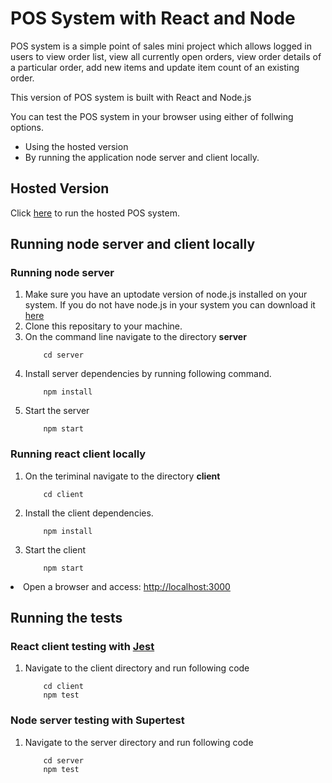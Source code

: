 <h1>POS System with React and Node</h1>

<p>POS system is a simple point of sales mini project which allows logged in users to view order list, view all currently open orders, view order details of a particular order, add new items and update item count of an existing order.</p>

<p>This version of POS system is built with React and Node.js</p>

<p>You can test the POS system in your browser using either of follwing options.</p>
	<ul>
		<li>Using the hosted version</li>
		<li>By running the application node server and client locally.</li>
	</ul>

<h2> Hosted Version </h2>

<p> Click <a href="http://104.196.203.107:3000">here</a> to run the hosted POS system.

<h2> Running node server and client locally</h2>

<h3> Running node server</h3>
<ol>
<li>Make sure you have an uptodate version of node.js installed on your system. If you do not have node.js in your system you can download it <a href="https://nodejs.org/en/">here</a></li>

<li> Clone this repositary to your machine.</li>

<li> On the command line navigate to the directory <b>server</b></li>

        cd server

<li>Install server dependencies by running following command.</li>
         
        npm install


<li> Start the server</li>
        
        npm start

</ol>

<h3> Running react client locally</h3>
<ol>
<li>On the teriminal navigate to the directory <b>client</b></li>

        cd client

<li>Install the client dependencies.</li>

        npm install


<li>Start the client</li>
        
        npm start

</ol>
<li> Open a browser and access: <a href="http://localhost:3000">http://localhost:3000 </a></li>

<h2> Running the tests </h2>

<h3> React client testing with  <a href="https://jestjs.io/">Jest</a> </h3>
<ol>
<li>
Navigate to the client directory and run following code
</li>

        cd client
        npm test
</ol>


<h3> Node server testing with Supertest </h3>
<ol>
<li>
Navigate to the server directory and run following code
</li>

        cd server
        npm test
</ol>


 	
	






 
